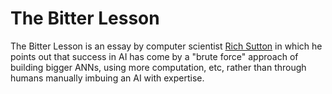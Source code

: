 # The Bitter Lesson

The Bitter Lesson is an essay by computer scientist [Rich Sutton](https://en.wikipedia.org/wiki/Richard_S._Sutton) in which he points out that success
in AI has come by a "brute force" approach of building bigger ANNs, using more computation, etc, rather than through humans manually imbuing an AI
with expertise.



